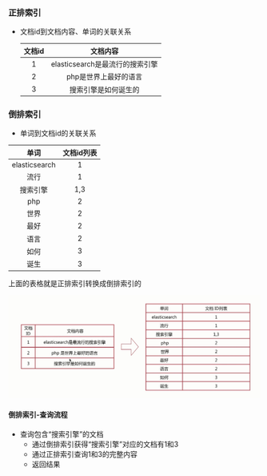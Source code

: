 ### 正排索引

- 文档id到文档内容、单词的关联关系

  | 文档id |            文档内容             |
  | :----: | :-----------------------------: |
  |   1    | elasticsearch是最流行的搜索引擎 |
  |   2    |      php是世界上最好的语言      |
  |   3    |      搜索引擎是如何诞生的       |


### 倒排索引

- 单词到文档id的关联关系

|     单词      | 文档id列表 |
| :-----------: | :--------: |
| elasticsearch |     1      |
|     流行      |     1      |
|   搜索引擎    |    1,3     |
|      php      |     2      |
|     世界      |     2      |
|     最好      |     2      |
|     语言      |     2      |
|     如何      |     3      |
|     诞生      |     3      |

上面的表格就是正排索引转换成倒排索引的

![正派索引和倒排索引的关系](../../pic/es/正派索引和倒排索引的关系.jpg)

#### 倒排索引-查询流程

- 查询包含“搜索引擎”的文档
  - 通过倒排索引获得“搜索引擎”对应的文档有1和3
  - 通过正排索引查询1和3的完整内容
  - 返回结果